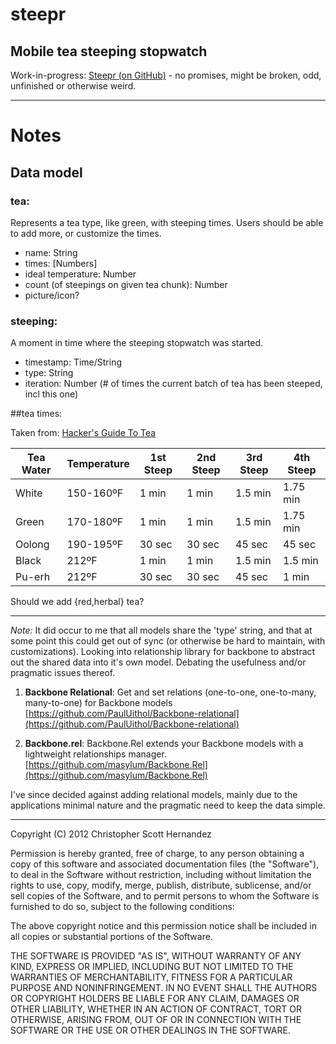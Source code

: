 # steepr

## Mobile tea steeping stopwatch

Work-in-progress: [Steepr (on GitHub)](http://christopherscott.github.com/steepr) - no promises, might be broken, odd, unfinished or otherwise weird.

* * *

# Notes

## Data model

### tea: 

Represents a tea type, like green, with steeping times. Users should be able to add more, or customize the times.

  - name: String
  - times: [Numbers]
  - ideal temperature: Number
  - count (of steepings on given tea chunk): Number
  - picture/icon?

### steeping:

A moment in time where the steeping stopwatch was started.

  - timestamp: Time/String
  - type: String
  - iteration: Number (# of times the current batch of tea has been steeped, incl this one)

##tea times:

Taken from: [Hacker's Guide To Tea](http://worldoftea.org/hackers-guide-to-tea/)

| Tea Water | Temperature | 1st Steep | 2nd Steep | 3rd Steep | 4th Steep
|-----------|-------------|-----------|-----------|-----------|----------
|White      | 150-160ºF   | 1 min     | 1 min     | 1.5 min   | 1.75 min
|Green      | 170-180ºF   | 1 min     | 1 min     | 1.5 min   | 1.75 min
|Oolong     | 190-195ºF   | 30 sec    | 30 sec    | 45 sec    | 45 sec
|Black      | 212ºF       | 1 min     | 1 min     | 1.5 min   | 1.5 min
|Pu-erh     | 212ºF       | 30 sec    | 30 sec    | 45 sec    | 1 min

Should we add {red,herbal} tea?

* * *

*Note:* It did occur to me that all models share the 'type' string, and that at some point this could get out of sync (or otherwise be hard to maintain, with customizations). Looking into relationship library for backbone to abstract out the shared data into it's own model. Debating the usefulness and/or pragmatic issues thereof.

1. **Backbone Relational**: Get and set relations (one-to-one, one-to-many, many-to-one) for Backbone models
[https://github.com/PaulUithol/Backbone-relational](https://github.com/PaulUithol/Backbone-relational)

2. **Backbone.rel**: Backbone.Rel extends your Backbone models with a lightweight relationships manager.
[https://github.com/masylum/Backbone.Rel](https://github.com/masylum/Backbone.Rel)

I've since decided against adding relational models, mainly due to the applications minimal nature and the pragmatic need to keep the data simple.

* * *

Copyright (C) 2012 Christopher Scott Hernandez

Permission is hereby granted, free of charge, to any person obtaining a copy of this software and associated documentation files (the "Software"), to deal in the Software without restriction, including without limitation the rights to use, copy, modify, merge, publish, distribute, sublicense, and/or sell copies of the Software, and to permit persons to whom the Software is furnished to do so, subject to the following conditions:

The above copyright notice and this permission notice shall be included in all copies or substantial portions of the Software.

THE SOFTWARE IS PROVIDED "AS IS", WITHOUT WARRANTY OF ANY KIND, EXPRESS OR IMPLIED, INCLUDING BUT NOT LIMITED TO THE WARRANTIES OF MERCHANTABILITY, FITNESS FOR A PARTICULAR PURPOSE AND NONINFRINGEMENT. IN NO EVENT SHALL THE AUTHORS OR COPYRIGHT HOLDERS BE LIABLE FOR ANY CLAIM, DAMAGES OR OTHER LIABILITY, WHETHER IN AN ACTION OF CONTRACT, TORT OR OTHERWISE, ARISING FROM, OUT OF OR IN CONNECTION WITH THE SOFTWARE OR THE USE OR OTHER DEALINGS IN THE SOFTWARE.